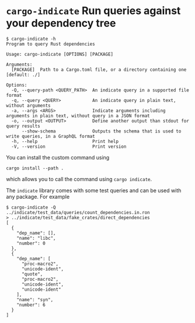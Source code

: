 # `cargo-indicate` Run queries against your dependency tree

```console
$ cargo-indicate -h
Program to query Rust dependencies

Usage: cargo-indicate [OPTIONS] [PACKAGE]

Arguments:
  [PACKAGE]  Path to a Cargo.toml file, or a directory containing one [default: ./]

Options:
  -Q, --query-path <QUERY_PATH>  An indicate query in a supported file format
  -q, --query <QUERY>            An indicate query in plain text, without arguments
  -a, --args <ARGS>              Indicate arguments including arguments in plain text, without query in a JSON format
  -o, --output <OUTPUT>          Define another output than stdout for query results
      --show-schema              Outputs the schema that is used to write queries, in a GraphQL format
  -h, --help                     Print help
  -V, --version                  Print version

```

You can install the custom command using

```ignore
cargo install --path .
```

which allows you to call the command using `cargo indicate`.

The `indicate` library comes with some test queries and can be used with any
package. For example

```console
$ cargo-indicate -Q ../indicate/test_data/queries/count_dependencies.in.ron
> ../indicate/test_data/fake_crates/direct_dependencies
[
  {
    "dep_name": [],
    "name": "libc",
    "number": 0
  },
  {
    "dep_name": [
      "proc-macro2",
      "unicode-ident",
      "quote",
      "proc-macro2",
      "unicode-ident",
      "unicode-ident"
    ],
    "name": "syn",
    "number": 6
  }
]
```